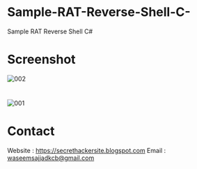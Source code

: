 # Sample-RAT-Reverse-Shell-C-
Sample RAT Reverse Shell C#

# Screenshot

![002](https://user-images.githubusercontent.com/37972599/74714592-a3f5ab80-524c-11ea-89b0-6433e1c3975c.JPG)
#
![001](https://user-images.githubusercontent.com/37972599/74714616-b53eb800-524c-11ea-90b3-56a661c7b0c2.JPG)


# Contact
Website : https://secrethackersite.blogspot.com
Email : waseemsajjadkcb@gmail.com 
